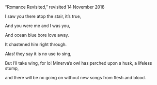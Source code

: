 “Romance Revisited,” revisited
14 November 2018

I saw you there
atop the stair,
it’s true,

And you were me
and I was you,

And ocean blue
bore love away.

It chastened him right through.

Alas! they say
it is no use to sing,

But I’ll take wing, for lo! 
Minerva’s owl has perched
upon a husk, a lifeless stump,

and there will be no going on
without new songs from flesh and blood.
